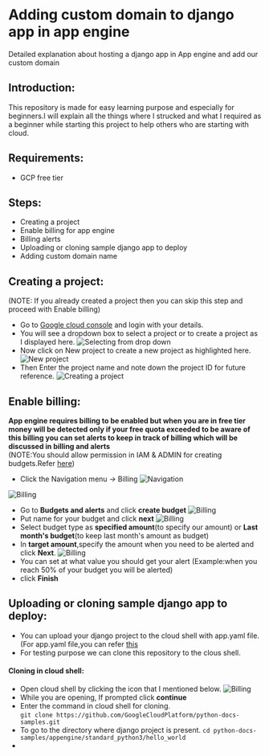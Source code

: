 # Adding custom domain to django app in app engine
Detailed explanation about hosting a django app in App engine and add our custom domain
## Introduction:
This repository is made for easy learning purpose and especially for beginners.I will explain all the things where I strucked and what I required as a beginner while starting this project to help others who are starting with cloud.

## Requirements:
* GCP free tier
## Steps:
* Creating a project
* Enable billing for app engine
* Billing alerts
* Uploading or cloning sample django app to deploy
* Adding custom domain name
## Creating a project:
(NOTE: If you already created a project then you can skip this step and proceed with Enable billing)
* Go to [Google cloud console](https://console.cloud.google.com/projectcreate?_ga=2.124891343.471773399.1599312544-457839113.1597670267&_gac=1.123082233.1598172063.Cj0KCQjwp4j6BRCRARIsAGq4yMFryeAdJS_0RyOfVJQgKKPqPdrBK7BcBhCXfKS_EyCtog2s5d-ihrsaAnxfEALw_wcB) and login with your details.
* You will see a dropdown box to select a project or to create a project as I displayed here.
![Selecting from drop down](https://github.com/Adding-custom-domain-to-django-app-in-app-engine-/images/SelectProject.png )
* Now click on New project to create a new project as highlighted here.
![New project](https://github.com/Adding-custom-domain-to-django-app-in-app-engine-/images/NewProject.png )
* Then Enter the project name and note down the project ID for future reference.
![Creating a project](https://github.com/Adding-custom-domain-to-django-app-in-app-engine-/images/CreateProject.png )
## Enable billing:
**App engine requires billing to be enabled but when you are in free tier money will be detected only if your free quota exceeded to be aware of this billing you can set alerts to keep in track of billing which will be discussed in billing and alerts**<br />
(NOTE:You should allow permission in IAM & ADMIN for creating budgets.Refer [here](https://cloud.google.com/billing/docs/how-to/budgets#create-budget))
* Click the Navigation menu *->* Billing
![Navigation](https://github.com/Adding-custom-domain-to-django-app-in-app-engine-/images/Navigation.png )

![Billing](https://github.com/Adding-custom-domain-to-django-app-in-app-engine-/images/Billing.png )
* Go to **Budgets and alerts** and click **create budget**
![Billing](https://github.com/Adding-custom-domain-to-django-app-in-app-engine-/images/Billing.png )
* Put name for your budget and click **next**
![Billing](https://github.com/Adding-custom-domain-to-django-app-in-app-engine-/images/Billing.png )
* Select budget type as **specified amount**(to specify our amount) or **Last month's budget**(to keep last month's amount as budget)
* In **target amount**,specify the amount when you need to be alerted and click **Next**.
![Billing](https://github.com/Adding-custom-domain-to-django-app-in-app-engine-/images/Billing.png )
* You can set at what value you should get your alert (Example:when you reach 50% of your budget you will be alerted)
* click **Finish**
## Uploading or cloning sample django app to deploy:
* You can upload your django project to the cloud shell with app.yaml file.(For app.yaml file,you can refer [this](https://cloud.google.com/appengine/docs/standard/go/config/appref)
* For testing purpose we can clone this repository to the clous shell.
#### Cloning in cloud shell:
* Open cloud shell by clicking the icon that I mentioned below.
![Billing](https://github.com/Adding-custom-domain-to-django-app-in-app-engine-/images/Billing.png )
* While you are opening, If prompted click **continue**
* Enter the command in cloud shell for cloning.<br />
    `git clone https://github.com/GoogleCloudPlatform/python-docs-samples.git`
* To go to the directory where django project is present.
    `cd python-docs-samples/appengine/standard_python3/hello_world`
* 
